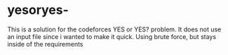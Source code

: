# yesoryes-
This is a solution for the codeforces YES or YES? problem. It does not use an input file since i wanted to make it quick. Using brute force, but stays inside of the requirements
